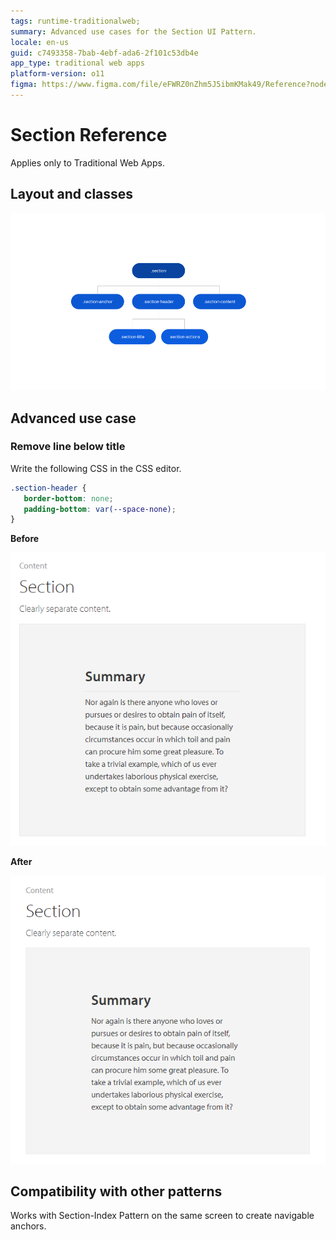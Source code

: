 ```yaml
---
tags: runtime-traditionalweb; 
summary: Advanced use cases for the Section UI Pattern.
locale: en-us
guid: c7493358-7bab-4ebf-ada6-2f101c53db4e
app_type: traditional web apps
platform-version: o11
figma: https://www.figma.com/file/eFWRZ0nZhm5J5ibmKMak49/Reference?node-id=615:564
---
```


# Section Reference

<div class="info" markdown="1">

Applies only to Traditional Web Apps.

</div>

## Layout and classes

![](<images/section-2-diag.png>)

## Advanced use case

### Remove line below title

Write the following CSS in the CSS editor.

 ```css
.section-header {
    border-bottom: none;
    padding-bottom: var(--space-none);
}
```

**Before**

![](<images/section-3.png>)

**After**

![](<images/section-4.png>)

## Compatibility with other patterns

Works with Section-Index Pattern on the same screen to create navigable anchors.
